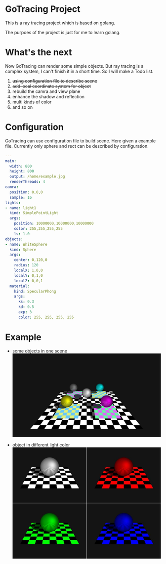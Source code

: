 # GoTracing Project

This is a ray tracing project which is based on golang.

The purpoes of the project is just for me to learn golang.

# What's the next

Now GoTracing can render some simple objects. But ray tracing is a complex system, I can't finish it in a short time. So I will make a Todo list.

1. ~~using configuration file to describe scene~~
2. ~~add local coordinate system for object~~
3. rebuild the camra and view plane
4. enhance the shadow and reflection
5. multi kinds of color
6. and so on

# Configuration

GoTracing can use configuration file to build scene. Here given a example file. Currently only sphere and rect can be described by configuration.

```yaml
---
main:
  width: 800
  height: 800
  output: /home/example.jpg
  renderThreads: 4
camra:
  position: 0,0,0
  sample: 16
lights:
- name: light1
  kind: SimplePointLight
  args:
    position: 10000000,10000000,10000000
    color: 255,255,255,255
    ls: 1.0
objects:
- name: WhiteSphere
  kind: Sphere
  args:
    center: 0,120,0
    radius: 120
    localX: 1,0,0
    localY: 0,1,0
    localZ: 0,0,1
  material:
    kind: SpecularPhong
    args:
      ks: 0.3
      kd: 0.5
      exp: 3
      color: 255, 255, 255, 255
```


# Example

* some objects in one scene
![example](./img/example.jpg)

* object in different light color
![object in different light color](./img/differentLightColor.jpg)